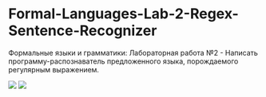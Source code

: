 # Formal-Languages-Lab-2-Regex-Sentence-Recognizer
Формальные языки и грамматики: Лабораторная работа №2 - Написать программу-распознаватель предложенного языка, порождаемого регулярным выражением.

<img src =~/media/1страница.jpg>
<img src =~/media/2страница.jpg>
